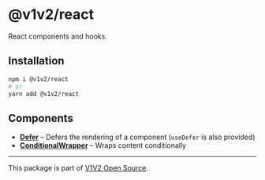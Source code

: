 # @v1v2/react

React components and hooks.

## Installation

```sh
npm i @v1v2/react
# or
yarn add @v1v2/react
```

## Components

- [**Defer**](src/Defer#readme) – Defers the rendering of a component (`useDefer` is also provided)
- [**ConditionalWrapper**](src/ConditionalWrapper#readme) – Wraps content conditionally

---

This package is part of [V1V2 Open Source](https://github.com/v1v2/v1v2).
